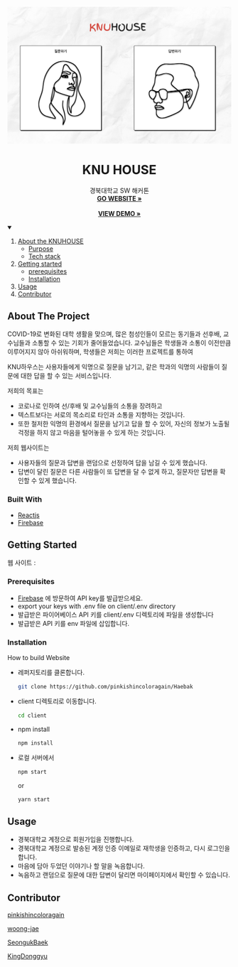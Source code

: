 <!-- PROJECT LOGO -->
<br />
<p align="center">
  <a href="#">
    <img src="/client/src/assets/image/mainPage.png" alt="Logo">
  </a>

  <h1 align="center">KNU HOUSE</h1>

  <p align="center">
    경북대학교 SW 해커톤
    <br />
    <a href="https://knuhouse.netlify.app/"><strong>GO WEBSITE »</strong></a>
    <br />
    <br />
    <a href="#"><strong>VIEW DEMO »</strong></a>
  </p>
</p>


<!-- TABLE OF CONTENTS -->
<details open="open">
  <summary></summary>
  <ol>
    <li>
      <a href="#about-the-project">About the KNUHOUSE</a>
      <ul>
        <li><a href="#built-with">Purpose</a></li>
        <li><a href="#built-with">Tech stack</a></li>
      </ul>
    </li>
    <li>
      <a href="#getting-started">Getting started</a>
      <ul>
        <li><a href="#installation">prerequisites</a></li>
        <li><a href="#installation">Installation</a></li>
      </ul>
    </li>
    <li><a href="#usage">Usage</a></li>
    <li><a href="#contributor">Contributor</a></li>
  </ol>
</details>

<!-- ABOUT THE PROJECT -->
## About The Project

COVID-19로 변화된 대학 생활을 맞으며, 많은 첨성인들이 모르는 동기들과 선후배, 교수님들과 소통할 수 있는 기회가 줄어들었습니다.
교수님들은 학생들과 소통이 이전만큼 이루어지지 않아 아쉬워하며, 학생들은 
저희는 이러한 프로젝트를 통하여

KNU하우스는 사용자들에게 익명으로 질문을 남기고, 같은 학과의 익명의 사람들이 질문에 대한 답을 할 수 있는 서비스입니다.

저희의 목표는

* 코로나로 인하여 선/후배 및 교수님들의 소통을 장려하고
* 텍스트보다는 서로의 목소리로 타인과 소통을 지향하는 것입니다.
* 또한 철저한 익명의 환경에서 질문을 남기고 답을 할 수 있어, 자신의 정보가 노출될 걱정을 하지 않고 마음을 털어놓을 수 있게 하는 것입니다.


저희 웹사이트는

* 사용자들의 질문과 답변을 랜덤으로 선정하여 답을 남길 수 있게 했습니다.
* 답변이 달린 질문은 다른 사람들이 또 답변을 달 수 없게 하고, 질문자만 답변을 확인할 수 있게 했습니다.

### Built With

* [Reactjs](https://ko.reactjs.org/)
* [Firebase](https://firebase.google.com/)

<!-- GETTING STARTED -->
## Getting Started
웹 사이트 :

### Prerequisites

* [Firebase](https://firebase.google.com/) 에 방문하여 API key를 발급받으세요.
* export your keys with .env file on client/.env directory
* 발급받은 파이어베이스 API 키를 client/.env 디렉토리에 파일을 생성합니다
* 발급받은 API 키를 env 파일에 삽입합니다.

### Installation

How to build Website
* 레퍼지토리를 클론합니다.
  ```sh
  git clone https://github.com/pinkishincoloragain/Haebak
  ```

* client 디렉토리로 이동합니다.
  ```sh
  cd client
  ```
* npm install
  ```sh
  npm install
  ```

* 로컬 서버에서 
  ```sh
  npm start
  ```
  or 
    ```sh
  yarn start
  ```

<!-- USAGE EXAMPLES -->
## Usage

* 경북대학교 계정으로 회원가입을 진행합니다.
* 경북대학교 계정으로 발송된 계정 인증 이메일로 재학생을 인증하고, 다시 로그인을 합니다.
* 마음에 담아 두었던 이야기나 할 말을 녹음합니다.
* 녹음하고 랜덤으로 질문에 대한 답변이 달리면 마이페이지에서 확인할 수 있습니다.

<!-- CONTRIBUTING -->
## Contributor

[pinkishincoloragain](https://github.com/pinkishincoloragain)

[woong-jae](https://github.com/woong-jae)

[SeongukBaek](https://github.com/SeongukBaek)

[KingDonggyu](https://github.com/KingDonggyu)
